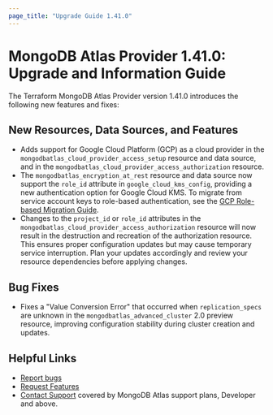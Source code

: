 ```yaml
---
page_title: "Upgrade Guide 1.41.0"
---
```


# MongoDB Atlas Provider 1.41.0: Upgrade and Information Guide

The Terraform MongoDB Atlas Provider version 1.41.0 introduces the following new features and fixes:

## New Resources, Data Sources, and Features

- Adds support for Google Cloud Platform (GCP) as a cloud provider in the `mongodbatlas_cloud_provider_access_setup` resource and data source, and in the `mongodbatlas_cloud_provider_access_authorization` resource.
- The `mongodbatlas_encryption_at_rest` resource and data source now support the `role_id` attribute in `google_cloud_kms_config`, providing a new authentication option for Google Cloud KMS. To migrate from service account keys to role-based authentication, see the [GCP Role-based Migration Guide](./encryption-at-rest-gcp-role-based-migration.md).
- Changes to the `project_id` or `role_id` attributes in the `mongodbatlas_cloud_provider_access_authorization` resource will now result in the destruction and recreation of the authorization resource. This ensures proper configuration updates but may cause temporary service interruption. Plan your updates accordingly and review your resource dependencies before applying changes.

## Bug Fixes

- Fixes a "Value Conversion Error" that occurred when `replication_specs` are unknown in the `mongodbatlas_advanced_cluster` 2.0 preview resource, improving configuration stability during cluster creation and updates.

## Helpful Links

* [Report bugs](https://github.com/mongodb/terraform-provider-mongodbatlas/issues)
* [Request Features](https://feedback.mongodb.com/forums/924145-atlas?category_id=370723)
* [Contact Support](https://docs.atlas.mongodb.com/support/) covered by MongoDB Atlas support plans, Developer and above.
